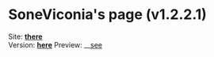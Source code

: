 # SoneViconia's page (v1.2.2.1)

Site: __[there](https://soneviconia.github.io)__ <br>
Version: __[here](https://github.com/soneviconia/soneviconia.github.io/blob/main/VERSIONS.md)__
Preview: __[see](https://soneviconia.github.io/preview/)
